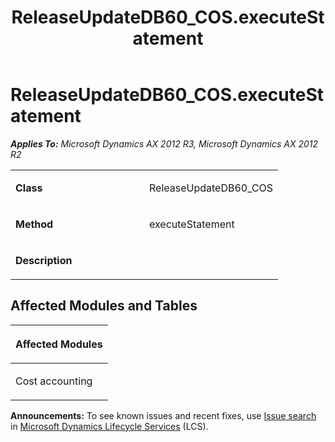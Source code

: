 ﻿---
title: ReleaseUpdateDB60_COS.executeStatement
TOCTitle: ReleaseUpdateDB60_COS.executeStatement
ms:assetid: 597837b4-a19b-7ddd-6592-6652b63b1675
ms:mtpsurl: https://msdn.microsoft.com/en-us/library/JJ736263(v=AX.60)
ms:contentKeyID: 49708438
ms.date: 05/18/2015
mtps_version: v=AX.60
---

# ReleaseUpdateDB60\_COS.executeStatement 


_**Applies To:** Microsoft Dynamics AX 2012 R3, Microsoft Dynamics AX 2012 R2_

<table>
<colgroup>
<col style="width: 50%" />
<col style="width: 50%" />
</colgroup>
<tbody>
<tr class="odd">
<td><p><strong>Class</strong></p></td>
<td><p>ReleaseUpdateDB60_COS</p></td>
</tr>
<tr class="even">
<td><p><strong>Method</strong></p></td>
<td><p>executeStatement</p></td>
</tr>
<tr class="odd">
<td><p><strong>Description</strong></p></td>
<td><p></p></td>
</tr>
</tbody>
</table>


## Affected Modules and Tables

<table>
<colgroup>
<col style="width: 100%" />
</colgroup>
<thead>
<tr class="header">
<th><p>Affected Modules</p></th>
</tr>
</thead>
<tbody>
<tr class="odd">
<td><p>Cost accounting</p></td>
</tr>
</tbody>
</table>

  
**Announcements:** To see known issues and recent fixes, use [Issue search](http://go.microsoft.com/fwlink/?linkid=389258) in [Microsoft Dynamics Lifecycle Services](http://go.microsoft.com/fwlink/?linkid=306505) (LCS).

